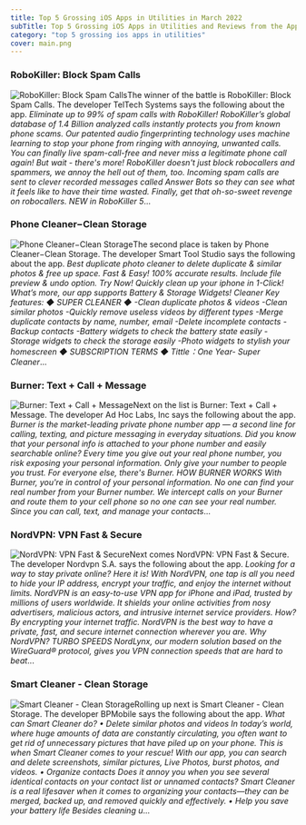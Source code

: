 ```yaml
---
title: Top 5 Grossing iOS Apps in Utilities in March 2022
subTitle: Top 5 Grossing iOS Apps in Utilities and Reviews from the AppStore in March 2022.
category: "top 5 grossing ios apps in utilities"
cover: main.png
---
```


### RoboKiller: Block Spam Calls

![RoboKiller: Block Spam Calls](https://is5-ssl.mzstatic.com/image/thumb/Purple116/v4/61/20/aa/6120aa74-d78e-91d7-6bda-5da0ca155b13/BlueAppIcon-0-0-1x_U007emarketing-0-0-0-7-0-0-sRGB-0-0-0-GLES2_U002c0-512MB-85-220-0-0.png/100x100bb.png)The winner of the battle is RoboKiller: Block Spam Calls. The developer TelTech Systems says the following about the app. _Eliminate up to 99% of spam calls with RoboKiller! RoboKiller’s global database of 1.4 Billion analyzed calls instantly protects you from known phone scams. Our patented audio fingerprinting technology uses machine learning to stop your phone from ringing with annoying, unwanted calls. You can finally live spam-call-free and never miss a legitimate phone call again!  But wait - there's more! RoboKiller doesn't just block robocallers and spammers, we annoy the hell out of them, too. Incoming spam calls are sent to clever recorded messages called Answer Bots so they can see what it feels like to have their time wasted. Finally, get that oh-so-sweet revenge on robocallers.  NEW in RoboKiller 5_...

### Phone Cleaner−Clean Storage

![Phone Cleaner−Clean Storage](https://is5-ssl.mzstatic.com/image/thumb/Purple126/v4/50/76/6c/50766ce2-ccd4-0e3b-2cc2-88f9c1d8def2/AppIcon-0-0-1x_U007emarketing-0-0-0-7-0-0-sRGB-0-0-0-GLES2_U002c0-512MB-85-220-0-0.png/100x100bb.png)The second place is taken by Phone Cleaner−Clean Storage. The developer Smart Tool Studio says the following about the app. _Best duplicate photo cleaner to delete duplicate & similar photos & free up space. Fast & Easy! 100% accurate results. Include file preview & undo option. Try Now!  Quickly clean up your iphone in 1-Click! What’s more, our app supports Battery & Storage Widgets!   Cleaner Key features:  ◆ SUPER CLEANER ◆ -Clean duplicate photos & videos  -Clean similar photos -Quickly remove useless videos by different types  -Merge duplicate contacts by name, number, email -Delete incomplete contacts -Backup contacts -Battery widgets to check the battery state easily -Storage widgets to check the storage easily -Photo widgets to stylish your homescreen  ◆ SUBSCRIPTION TERMS ◆  Tittle：One Year- Super Cleaner_...

### Burner: Text + Call + Message

![Burner: Text + Call + Message](https://is5-ssl.mzstatic.com/image/thumb/Purple122/v4/dd/9f/55/dd9f5598-0556-187e-206d-580d9dbddefe/AppIcon-0-1x_U007emarketing-0-10-0-85-220.png/100x100bb.png)Next on the list is Burner: Text + Call + Message. The developer Ad Hoc Labs, Inc says the following about the app. _Burner is the market-leading private phone number app — a second line for calling, texting, and picture messaging in everyday situations. Did you know that your personal info is attached to your phone number and easily searchable online? Every time you give out your real phone number, you risk exposing your personal information. Only give your number to people you trust. For everyone else, there's Burner.  HOW BURNER WORKS With Burner, you're in control of your personal information. No one can find your real number from your Burner number. We intercept calls on your Burner and route them to your cell phone so no one can see your real number. Since you can call, text, and manage your contacts_...

### NordVPN: VPN Fast & Secure

![NordVPN: VPN Fast & Secure](https://is4-ssl.mzstatic.com/image/thumb/Purple112/v4/70/cf/3b/70cf3bdf-70e0-2873-6b7e-cf9c344194b5/AppIcon-0-0-1x_U007emarketing-0-0-0-7-0-0-sRGB-0-0-0-GLES2_U002c0-512MB-85-220-0-0.png/100x100bb.png)Next comes NordVPN: VPN Fast & Secure. The developer Nordvpn S.A. says the following about the app. _Looking for a way to stay private online? Here it is! With NordVPN, one tap is all you need to hide your IP address, encrypt your traffic, and enjoy the internet without limits.    NordVPN is an easy-to-use VPN app for iPhone and iPad, trusted by millions of users worldwide. It shields your online activities from nosy advertisers, malicious actors, and intrusive internet service providers. How? By encrypting your internet traffic.  NordVPN is the best way to have a private, fast, and secure internet connection wherever you are.   Why NordVPN?  TURBO SPEEDS NordLynx, our modern solution based on the WireGuard® protocol, gives you VPN connection speeds that are hard to beat_...

### Smart Cleaner - Clean Storage

![Smart Cleaner - Clean Storage](https://is3-ssl.mzstatic.com/image/thumb/Purple126/v4/e4/0d/4a/e40d4a39-2963-907a-7b33-20fc2e180aab/AppIcon-0-1x_U007emarketing-0-5-0-85-220.png/100x100bb.png)Rolling up next is Smart Cleaner - Clean Storage. The developer BPMobile says the following about the app. _What can Smart Cleaner do?  • Delete similar photos and videos  In today’s world, where huge amounts of data are constantly circulating, you often want to get rid of unnecessary pictures that have piled up on your phone. This is when Smart Cleaner comes to your rescue! With our app, you can search and delete screenshots, similar pictures, Live Photos, burst photos, and videos.  • Organize contacts  Does it annoy you when you see several identical contacts on your contact list or unnamed contacts? Smart Cleaner is a real lifesaver when it comes to organizing your contacts—they can be merged, backed up, and removed quickly and effectively.  • Help you save your battery life  Besides cleaning u_...

